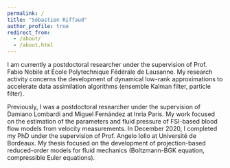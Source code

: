 ```yaml
---
permalink: /
title: "Sébastien Riffaud"
author_profile: true
redirect_from: 
  - /about/
  - /about.html
---
```

<p></p>
I am currently a postdoctoral researcher under the supervision of Prof. Fabio Nobile at École Polytechnique Fédérale de Lausanne. My research activity concerns the development of dynamical low-rank approximations to accelerate data assimilation algorithms (ensemble Kalman filter, particle filter).

<p>Previously, I was a postdoctoral researcher under the supervision of Damiano Lombardi and Miguel Fernández at Inria Paris. My work focused on the estimation of the parameters and fluid pressure of FSI-based blood flow models from velocity measurements. In December 2020, I completed my PhD under the supervision of Prof. Angelo Iollo at Université de Bordeaux. My thesis focused on the development of projection-based reduced-order models for fluid mechanics (Boltzmann-BGK equation, compressible Euler equations).</p>

